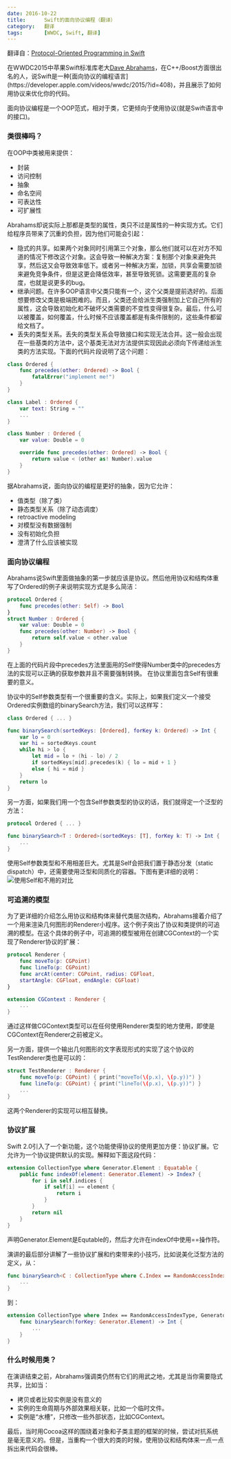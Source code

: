```yaml
---
date: 2016-10-22
title:		Swift的面向协议编程（翻译）
category:	翻译
tags:		[WWDC, Swift, 翻译]
---
```


翻译自：[Protocol-Oriented Programming in Swift](https://www.infoq.com/news/2015/06/protocol-oriented-swift/)

在WWDC2015中苹果Swift标准库老大[Dave Abrahams](https://en.wikipedia.org/wiki/David_Abrahams_/(computer_programmer/))，在C++/Boost方面很出名的人，说Swift是一种[面向协议的编程语言](https://developer.apple.com/videos/wwdc/2015/?id=408)，并且展示了如何用协议来优化你的代码。

<!--more-->

面向协议编程是一个OOP范式，相对于类，它更倾向于使用协议(就是Swift语言中的接口)。

### 类很棒吗？

在OOP中类被用来提供：

 * 封装
 * 访问控制
 * 抽象
 * 命名空间
 * 可表达性
 * 可扩展性

Abrahams却说实际上那都是类型的属性，类只不过是属性的一种实现方式。它们给程序员带来了沉重的负担，因为他们可能会引起：

 * 隐式的共享。如果两个对象同时引用第三个对象，那么他们就可以在对方不知道的情况下修改这个对象。这会导致一种解决方案：复制那个对象来避免共享，然后这又会导致效率低下。或者另一种解决方案，加锁，共享会需要加锁来避免竞争条件，但是这更会降低效率，甚至导致死锁。这需要更高的复杂度，也就是说更多的bug。
 * 继承问题。在许多OOP语言中父类只能有一个，这个父类是提前选好的。后面想要修改父类是极端困难的。而且，父类还会给派生类强制加上它自己所有的属性，这会导致初始化和不破坏父类需要的不变性变得很复杂。最后，什么可以被覆盖，如何覆盖，什么时候不应该覆盖都是有条件限制的，这些条件都留给文档了。
 * 丢失的类型关系。丢失的类型关系会导致接口和实现无法合并。这一般会出现在一些基类的方法中，这个基类无法对方法提供实现因此必须向下传递给派生类的方法实现。下面的代码片段说明了这个问题：


```swift
class Ordered {
    func precedes(other: Ordered) -> Bool {
        fatalError("implement me!")
    }
}

class Label : Ordered {
    var text: String = ""
    ...
}

class Number : Ordered {
    var value: Double = 0

    override func precedes(other: Ordered) -> Bool {
        return value < (other as! Number).value
    }
}
```


据Abrahams说，面向协议的编程是更好的抽象，因为它允许：

 * 值类型（除了类）
 * 静态类型关系（除了动态调度）
 * retroactive modeling
 * 对模型没有数据强制
 * 没有初始化负担
 * 澄清了什么应该被实现

### 面向协议编程

Abrahams说Swift里面做抽象的第一步就应该是协议。然后他用协议和结构体重写了Ordered的例子来说明实现方式是多么简洁：

```swift
protocol Ordered {
    func precedes(other: Self) -> Bool
}
struct Number : Ordered {
    var value: Double = 0
    func precedes(other: Number) -> Bool {
        return self.value < other.value
    }
}
```

在上面的代码片段中precedes方法里面用的Self使得Number类中的precedes方法的实现可以正确的获取参数并且不需要强制转换。
在协议里面包含Self有很重要的意义。

协议中的Self参数类型有一个很重要的含义。实际上，如果我们定义一个接受Ordered实例数组的binarySearch方法，我们可以这样写：

```swift
class Ordered { ... }

func binarySearch(sortedKeys: [Ordered], forKey k: Ordered) -> Int {
    var lo = 0
    var hi = sortedKeys.count
    while hi > lo {
        let mid = lo + (hi - lo) / 2
        if sortedKeys[mid].precedes(k) { lo = mid + 1 }
        else { hi = mid }
    }
    return lo
}
```
另一方面，如果我们用一个包含Self参数类型的协议的话，我们就得定一个泛型的方法：

```swift
protocol Ordered { ... }

func binarySearch<T : Ordered>(sortedKeys: [T], forKey k: T) -> Int {
    ...
}
```

使用Self参数类型和不用相差巨大。尤其是Self会把我们置于静态分发（static dispatch）中，还需要使用泛型和同质化的容器。下图有更详细的说明：
![使用Self和不用的对比](/assets/images/protocol-oriented-swift-1.jpeg)

### 可追溯的模型

为了更详细的介绍怎么用协议和结构体来替代类层次结构，Abrahams接着介绍了一个用来渲染几何图形的Renderer小程序。这个例子突出了协议和类提供的可追溯的模型。在这个具体的例子中，可追溯的模型被用在创建CGContext的一个实现了Renderer协议的扩展：

```swift
protocol Renderer {
    func moveTo(p: CGPoint)
    func lineTo(p: CGPoint)
    func arcAt(center: CGPoint, radius: CGFloat,
    startAngle: CGFloat, endAngle: CGFloat)
}

extension CGContext : Renderer {
    ...
}
```

通过这样做CGContext类型可以在任何使用Renderer类型的地方使用，即使是CGContext在Renderer之前被定义。

另一方面，提供一个输出几何图形的文字表现形式的实现了这个协议的TestRenderer类也是可以的：

```swift
struct TestRenderer : Renderer {
    func moveTo(p: CGPoint) { print("moveTo(\(p.x), \(p.y))") }
    func lineTo(p: CGPoint) { print("lineTo(\(p.x), \(p.y))") }
    ...
}
```
这两个Renderer的实现可以相互替换。

### 协议扩展

Swift 2.0引入了一个新功能，这个功能使得协议的使用更加方便：协议扩展。它允许为一个协议提供默认的实现。解释如下面这段代码：

```swift
extension CollectionType where Generator.Element : Equatable {
    public func indexOf(element: Generator.Element) -> Index? {
        for i in self.indices {
            if self[i] == element {
                return i
            }
        }
        return nil
    }
}
```

声明Generator.Element是Equtable的，然后才允许在indexOf中使用==操作符。

演讲的最后部分讲解了一些协议扩展和约束带来的小技巧，比如说美化泛型方法的定义，从：

```swift
func binarySearch<C : CollectionType where C.Index == RandomAccessIndexType, C.Generator.Element : Ordered>(sortedKeys: C, forKey k: C.Generator.Element) -> Int {
    ...
}
```
到：

```swift
extension CollectionType where Index == RandomAccessIndexType, Generator.Element : Ordered {
    func binarySearch(forKey: Generator.Element) -> Int {
        ...
    }
}
```

### 什么时候用类？

在演讲结束之前，Abrahams强调类仍然有它们的用武之地，尤其是当你需要隐式共享，比如当：

 * 拷贝或者比较实例是没有意义的
 * 实例的生命周期与外部效果相关联，比如一个临时文件。
 * 实例是“水槽”，只修改一些外部状态，比如CGContext。

最后，当时用Cocoa这样的围绕着对象和子类主题的框架的时候，尝试对抗系统是毫无意义的。但是，当重构一个很大的类的时候，使用协议和结构体来一点一点拆出来代码会很棒。